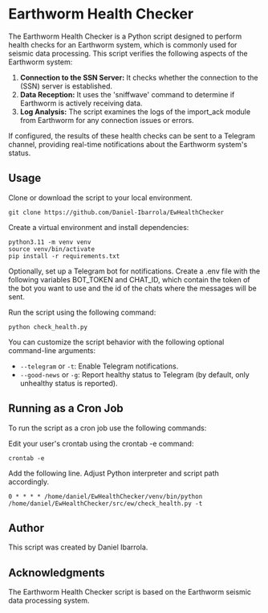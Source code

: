 # Earthworm Health Checker

The Earthworm Health Checker is a Python script designed to perform health checks for an Earthworm system, which is commonly used for seismic data processing. This script verifies the following aspects of the Earthworm system:

1. **Connection to the SSN Server:** It checks whether the connection to the (SSN) server is established.
2. **Data Reception:** It uses the 'sniffwave' command to determine if Earthworm is actively receiving data.
3. **Log Analysis:** The script examines the logs of the import_ack module from Earthworm for any connection issues or errors.

If configured, the results of these health checks can be sent to a Telegram channel, providing real-time notifications about the Earthworm system's status.

## Usage

Clone or download the script to your local environment.
```shell
git clone https://github.com/Daniel-Ibarrola/EwHealthChecker
```
Create a virtual environment and install dependencies:

```shell
python3.11 -m venv venv
source venv/bin/activate
pip install -r requirements.txt
```

Optionally, set up a Telegram bot for notifications. Create a .env file with the following variables 
BOT_TOKEN and CHAT_ID, which contain the token of the bot you want to use and the id of
the chats where the messages will be sent.

Run the script using the following command:

```shell
python check_health.py
```

You can customize the script behavior with the following optional command-line arguments:
- `--telegram` or `-t`: Enable Telegram notifications.
- `--good-news` or `-g`: Report healthy status to Telegram (by default, only unhealthy status is reported).


## Running as a Cron Job

To run the script as a cron job use the following commands:

Edit your user's crontab using the crontab -e command:
```shell
crontab -e
```

Add the following line. Adjust Python interpreter and script path accordingly.

```shell
0 * * * * /home/daniel/EwHealthChecker/venv/bin/python /home/daniel/EwHealthChecker/src/ew/check_health.py -t
```

## Author

This script was created by Daniel Ibarrola.

## Acknowledgments

The Earthworm Health Checker script is based on the Earthworm seismic data processing system.

